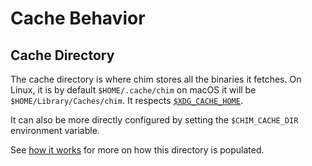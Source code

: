 # Cache Behavior

## Cache Directory

The cache directory is where chim stores all the binaries it fetches. On Linux, it is by default
`$HOME/.cache/chim` on macOS it will be `$HOME/Library/Caches/chim`. It respects 
[`$XDG_CACHE_HOME`](https://specifications.freedesktop.org/basedir-spec/basedir-spec-latest.html).

It can also be more directly configured by setting the `$CHIM_CACHE_DIR` environment variable.

See [how it works](/docs/how-it-works) for more on how this directory is populated.

